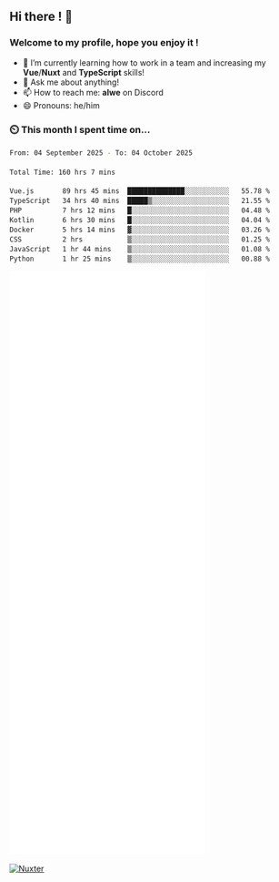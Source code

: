 ## Hi there ! 👋

### Welcome to my profile, hope you enjoy it !

- 🌱 I’m currently learning how to work in a team and increasing my **Vue**/**Nuxt** and **TypeScript** skills!
- 💬 Ask me about anything!
- 📫 How to reach me: **alwe** on Discord
- 😄 Pronouns: he/him

### ⏲️ This month I spent time on...

<!--START_SECTION:waka-->

```bash
From: 04 September 2025 - To: 04 October 2025

Total Time: 160 hrs 7 mins

Vue.js       89 hrs 45 mins  ██████████████░░░░░░░░░░░   55.78 %
TypeScript   34 hrs 40 mins  █████▒░░░░░░░░░░░░░░░░░░░   21.55 %
PHP          7 hrs 12 mins   █░░░░░░░░░░░░░░░░░░░░░░░░   04.48 %
Kotlin       6 hrs 30 mins   █░░░░░░░░░░░░░░░░░░░░░░░░   04.04 %
Docker       5 hrs 14 mins   ▓░░░░░░░░░░░░░░░░░░░░░░░░   03.26 %
CSS          2 hrs           ▒░░░░░░░░░░░░░░░░░░░░░░░░   01.25 %
JavaScript   1 hr 44 mins    ▒░░░░░░░░░░░░░░░░░░░░░░░░   01.08 %
Python       1 hr 25 mins    ▒░░░░░░░░░░░░░░░░░░░░░░░░   00.88 %
```

<!--END_SECTION:waka-->

![Metrics](./github-metrics.svg)

[![Nuxter](https://nuxters.nuxt.com/card/zAlweNy26/og.png)](https://nuxters.nuxt.com/zAlweNy26)
